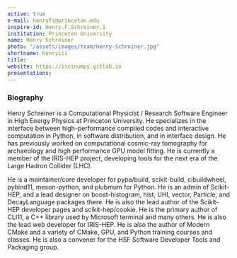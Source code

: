 ```yaml
---
active: true
e-mail: henryfs@princeton.edu
inspire-id: Henry.F.Schreiner.1
institution: Princeton University
name: Henry Schreiner
photo: "/assets/images/team/Henry-Schreiner.jpg"
shortname: henryiii
title:
website: https://iscinumpy.gitlab.io
presentations:
---
```


### Biography

Henry Schreiner is a Computational Physicist / Research Software Engineer in
High Energy Physics at Princeton University. He specializes in the interface
between high-performance compiled codes and interactive computation in Python,
in software distribution, and in interface design. He has previously worked on
computational cosmic-ray tomography for archaeology and high performance GPU
model fitting. He is currently a member of the IRIS-HEP project, developing
tools for the next era of the Large Hadron Collider (LHC).

He is a maintainer/core developer for pypa/build, scikit-build, cibuildwheel,
pybind11, meson-python, and plubmum for Python. He is an admin of Scikit-HEP,
and a lead designer on boost-histogram, hist, UHI, vector, Particle, and
DecayLanguage packages there. He is also the lead author of the Scikit-HEP
developer pages and scikit-hep/cookie. He is the primary author of CLI11, a C++
library used by Microsoft terminal and many others. He is also the lead web
developer for IRIS-HEP. He is also the author of Modern CMake and a variety of
CMake, GPU, and Python training courses and classes. He is also a convener for
the HSF Software Developer Tools and Packaging group.

